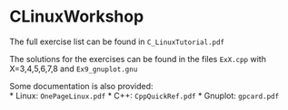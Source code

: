 # CLinuxWorkshop

The full exercise list can be found in `C_LinuxTutorial.pdf`

The solutions for the exercises can be found in the files `ExX.cpp` with X=3,4,5,6,7,8 and `Ex9_gnuplot.gnu`

Some documentation is also provided:  
     * Linux: `OnePageLinux.pdf`
     * C++: `CppQuickRef.pdf`
     * Gnuplot: `gpcard.pdf` 